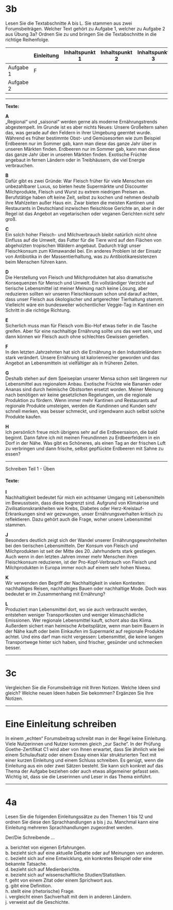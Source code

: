 # 3b
Lesen Sie die Textabschnitte A bis L. Sie stammen aus zwei Forumsbeiträgen. Welcher Text gehört zu Aufgabe 1, welcher zu Aufgabe 2 aus Übung 3a? Ordnen Sie zu und bringen Sie die Textabschnitte in die richtige Reihenfolge.

|           | Einleitung | Inhaltspunkt 1 | Inhaltspunkt 2 | Inhaltspunkt 3 | Inhaltspunkt 4 | Schluss |
| --------- | ---------- | -------------- | -------------- | -------------- | -------------- | ------- |
| Aufgabe 1 | F          |                |                |                |                |         |
| Aufgabe 2 |            |                |                |                |                |         |

---

**Texte:**

**A**  
„Regional“ und „saisonal“ werden gerne als moderne Ernährungstrends abgestempelt. Im Grunde ist es aber nichts Neues: Unsere Großeltern sahen das, was gerade auf den Feldern in ihrer Umgebung geerntet wurde. Während es früher bestimmte Obst- und Gemüsesorten wie zum Beispiel Erdbeeren nur im Sommer gab, kann man diese das ganze Jahr über in unseren Märkten finden. Erdbeeren nur im Sommer gab, kann man diese das ganze Jahr über in unseren Märkten finden. Exotische Früchte angebaut in fernen Ländern oder in Treibhäusern, die viel Energie verbrauchen.

**B**  
Dafür gibt es zwei Gründe: War Fleisch früher für viele Menschen ein unbezahlbarer Luxus, so bieten heute Supermärkte und Discounter Milchprodukte, Fleisch und Wurst zu extrem niedrigen Preisen an. Berufstätige haben oft keine Zeit, selbst zu kochen und nehmen deshalb ihre Mahlzeiten außer Haus ein. Zwar bieten die meisten Kantinen und Restaurants in Deutschland inzwischen fleischlose Gerichte an, aber in der Regel ist das Angebot an vegetarischen oder veganen Gerichten nicht sehr groß.

**C**  
Ein solch hoher Fleisch- und Milchverbrauch bleibt natürlich nicht ohne Einfluss auf die Umwelt, das Futter für die Tiere wird auf den Flächen von abgeholzten tropischen Wäldern angebaut. Dadurch trägt unser Fleischkonsum zum Klimawandel bei. Ein anderes Problem ist der Einsatz von Antibiotika in der Massentierhaltung, was zu Antibiotikaresistenzen beim Menschen führen kann.

**D**  
Die Herstellung von Fleisch und Milchprodukten hat also dramatische Konsequenzen für Mensch und Umwelt. Ein vollständiger Verzicht auf tierische Lebensmittel ist meiner Meinung nach keine Lösung, aber reduzieren sollten wir unseren Fleischkonsum schon und darauf achten, dass unser Fleisch aus ökologischer und artgerechter Tierhaltung stammt. Vielleicht wäre ein bundesweiter wöchentlicher Veggie-Tag in Kantinen ein Schritt in die richtige Richtung.

**E**  
Sicherlich muss man für Fleisch vom Bio-Hof etwas tiefer in die Tasche greifen. Aber für eine nachhaltige Ernährung sollte uns das wert sein, und dann können wir Fleisch auch ohne schlechtes Gewissen genießen.

**F**  
In den letzten Jahrzehnten hat sich die Ernährung in den Industrieländern stark verändert. Unsere Ernährung ist kalorienreicher geworden und das Angebot an Lebensmitteln ist vielfältiger als in früheren Zeiten.

**G**  
Deshalb stehen auf dem Speiseplan unserer Mensa schon seit längerem nur Lebensmittel aus regionalem Anbau. Exotische Früchte wie Bananen oder Ananas sind durch heimische Obstsorten ersetzt worden. Meiner Meinung nach benötigen wir keine gesetzlichen Regelungen, um die regionale Produktion zu fördern. Wenn immer mehr Kantinen und Restaurants auf regionale Produkte umsteigen, werden die Kundinnen und Kunden sehr schnell merken, was besser schmeckt, und irgendwann auch selbst solche Produkte kaufen.

**H**  
Ich persönlich freue mich übrigens sehr auf die Erdbeersaison, die bald beginnt. Dann fahre ich mit meinen Freundinnen zu Erdbeerfeldern in ein Dorf in der Nähe. Was gibt es Schöneres, als einen Tag an der frischen Luft zu verbringen und dann frische, selbst gepflückte Erdbeeren mit Sahne zu essen?

---

 Schreiben Teil 1 - Üben

#### Texte:

**I**  
Nachhaltigkeit bedeutet für mich ein achtsamer Umgang mit Lebensmitteln im Bewusstsein, dass diese begrenzt sind. Aufgrund von Klimakrise und Zivilisationskrankheiten wie Krebs, Diabetes oder Herz-Kreislauf-Erkrankungen sind wir gezwungen, unser Ernährungsverhalten kritisch zu reflektieren. Dazu gehört auch die Frage, woher unsere Lebensmittel stammen.

**J**  
Besonders deutlich zeigt sich der Wandel unserer Ernährungsgewohnheiten bei den tierischen Lebensmitteln. Der Konsum von Fleisch und Milchprodukten ist seit der Mitte des 20. Jahrhunderts stark gestiegen. Auch wenn in den letzten Jahren immer mehr Menschen ihren Fleischkonsum reduzieren, ist der Pro-Kopf-Verbrauch von Fleisch und Milchprodukten in Europa immer noch auf einem sehr hohen Niveau.

**K**  
Wir verwenden den Begriff der Nachhaltigkeit in vielen Kontexten: nachhaltiges Reisen, nachhaltiges Bauen oder nachhaltige Mode. Doch was bedeutet er im Zusammenhang mit Ernährung?

**L**  
Produziert man Lebensmittel dort, wo sie auch verbraucht werden, entstehen weniger Transportkosten und weniger klimaschädliche Emissionen. Wer regionale Lebensmittel kauft, schont also das Klima. Außerdem sichert man heimische Arbeitsplätze, wenn man beim Bauern in der Nähe kauft oder beim Einkaufen im Supermarkt auf regionale Produkte achtet. Und eins darf man nicht vergessen: Lebensmittel, die keine langen Transportwege hinter sich haben, sind frischer, gesünder und schmecken besser.

---

# 3c
Vergleichen Sie die Forumsbeiträge mit Ihren Notizen. Welche Ideen sind gleich? Welche neuen Ideen haben Sie bekommen? Ergänzen Sie Ihre Notizen.

---

# Eine Einleitung schreiben

In einem „echten“ Forumsbeitrag schreibt man in der Regel keine Einleitung. Viele Nutzerinnen und Nutzer kommen gleich „zur Sache“. In der Prüfung Goethe-Zertifikat C1 wird aber von Ihnen erwartet, dass Sie ähnlich wie bei einem Schulaufsatz oder einem Essay einen klar strukturierten Text mit einer kurzen Einleitung und einem Schluss schreiben. Es genügt, wenn die Einleitung aus ein oder zwei Sätzen besteht. Sie kann sich konkret auf das Thema der Aufgabe beziehen oder auch etwas allgemeiner gefasst sein. Wichtig ist, dass sie die Leserinnen und Leser in das Thema einführt.

---

# 4a
Lesen Sie die folgenden Einleitungssätze zu den Themen 1 bis 12 und ordnen Sie diese den Sprachhandlungen a bis j zu. Manchmal kann eine Einleitung mehreren Sprachhandlungen zugeordnet werden.

Der/Die Schreibende …

a. berichtet von eigenen Erfahrungen.  
b. bezieht sich auf eine aktuelle Debatte oder auf Meinungen von anderen.  
c. bezieht sich auf eine Entwicklung, ein konkretes Beispiel oder eine bekannte Tatsache.  
d. bezieht sich auf Medienberichte.  
e. bezieht sich auf wissenschaftliche Studien/Statistiken.  
f. geht von einem Zitat oder einem Sprichwort aus.  
g. gibt eine Definition.  
h. stellt eine (rhetorische) Frage.  
i. vergleicht einen Sachverhalt mit dem in anderen Ländern.  
j. verweist auf die Geschichte.
